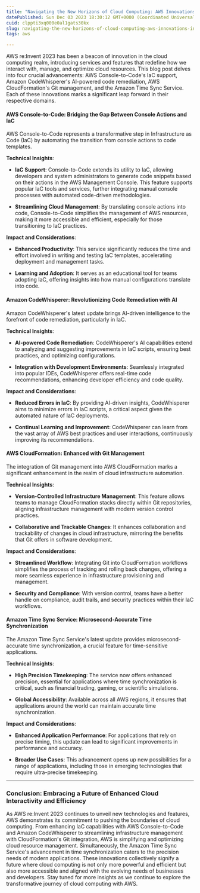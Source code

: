 ```yaml
---
title: "Navigating the New Horizons of Cloud Computing: AWS Innovations in IaC, AI, and Time Synchronization"
datePublished: Sun Dec 03 2023 18:30:12 GMT+0000 (Coordinated Universal Time)
cuid: clppti3xq000e0al1gats30kx
slug: navigating-the-new-horizons-of-cloud-computing-aws-innovations-in-iac-ai-and-time-synchronization
tags: aws

---
```


AWS re:Invent 2023 has been a beacon of innovation in the cloud computing realm, introducing services and features that redefine how we interact with, manage, and optimize cloud resources. This blog post delves into four crucial advancements: AWS Console-to-Code's IaC support, Amazon CodeWhisperer's AI-powered code remediation, AWS CloudFormation's Git management, and the Amazon Time Sync Service. Each of these innovations marks a significant leap forward in their respective domains.

#### AWS Console-to-Code: Bridging the Gap Between Console Actions and IaC

AWS Console-to-Code represents a transformative step in Infrastructure as Code (IaC) by automating the transition from console actions to code templates.

**Technical Insights**:

* **IaC Support**: Console-to-Code extends its utility to IaC, allowing developers and system administrators to generate code snippets based on their actions in the AWS Management Console. This feature supports popular IaC tools and services, further integrating manual console processes with automated code-driven methodologies.
    
* **Streamlining Cloud Management**: By translating console actions into code, Console-to-Code simplifies the management of AWS resources, making it more accessible and efficient, especially for those transitioning to IaC practices.
    

**Impact and Considerations**:

* **Enhanced Productivity**: This service significantly reduces the time and effort involved in writing and testing IaC templates, accelerating deployment and management tasks.
    
* **Learning and Adoption**: It serves as an educational tool for teams adopting IaC, offering insights into how manual configurations translate into code.
    

#### Amazon CodeWhisperer: Revolutionizing Code Remediation with AI

Amazon CodeWhisperer's latest update brings AI-driven intelligence to the forefront of code remediation, particularly in IaC.

**Technical Insights**:

* **AI-powered Code Remediation**: CodeWhisperer's AI capabilities extend to analyzing and suggesting improvements in IaC scripts, ensuring best practices, and optimizing configurations.
    
* **Integration with Development Environments**: Seamlessly integrated into popular IDEs, CodeWhisperer offers real-time code recommendations, enhancing developer efficiency and code quality.
    

**Impact and Considerations**:

* **Reduced Errors in IaC**: By providing AI-driven insights, CodeWhisperer aims to minimize errors in IaC scripts, a critical aspect given the automated nature of IaC deployments.
    
* **Continual Learning and Improvement**: CodeWhisperer can learn from the vast array of AWS best practices and user interactions, continuously improving its recommendations.
    

#### AWS CloudFormation: Enhanced with Git Management

The integration of Git management into AWS CloudFormation marks a significant enhancement in the realm of cloud infrastructure automation.

**Technical Insights**:

* **Version-Controlled Infrastructure Management**: This feature allows teams to manage CloudFormation stacks directly within Git repositories, aligning infrastructure management with modern version control practices.
    
* **Collaborative and Trackable Changes**: It enhances collaboration and trackability of changes in cloud infrastructure, mirroring the benefits that Git offers in software development.
    

**Impact and Considerations**:

* **Streamlined Workflow**: Integrating Git into CloudFormation workflows simplifies the process of tracking and rolling back changes, offering a more seamless experience in infrastructure provisioning and management.
    
* **Security and Compliance**: With version control, teams have a better handle on compliance, audit trails, and security practices within their IaC workflows.
    

#### Amazon Time Sync Service: Microsecond-Accurate Time Synchronization

The Amazon Time Sync Service's latest update provides microsecond-accurate time synchronization, a crucial feature for time-sensitive applications.

**Technical Insights**:

* **High Precision Timekeeping**: The service now offers enhanced precision, essential for applications where time synchronization is critical, such as financial trading, gaming, or scientific simulations.
    
* **Global Accessibility**: Available across all AWS regions, it ensures that applications around the world can maintain accurate time synchronization.
    

**Impact and Considerations**:

* **Enhanced Application Performance**: For applications that rely on precise timing, this update can lead to significant improvements in performance and accuracy.
    
* **Broader Use Cases**: This advancement opens up new possibilities for a range of applications, including those in emerging technologies that require ultra-precise timekeeping.
    

---

### **Conclusion: Embracing a Future of Enhanced Cloud Interactivity and Efficiency**

As AWS re:Invent 2023 continues to unveil new technologies and features, AWS demonstrates its commitment to pushing the boundaries of cloud computing. From enhancing IaC capabilities with AWS Console-to-Code and Amazon CodeWhisperer to streamlining infrastructure management with CloudFormation's Git integration, AWS is simplifying and optimizing cloud resource management. Simultaneously, the Amazon Time Sync Service's advancement in time synchronization caters to the precision needs of modern applications. These innovations collectively signify a future where cloud computing is not only more powerful and efficient but also more accessible and aligned with the evolving needs of businesses and developers. Stay tuned for more insights as we continue to explore the transformative journey of cloud computing with AWS.
